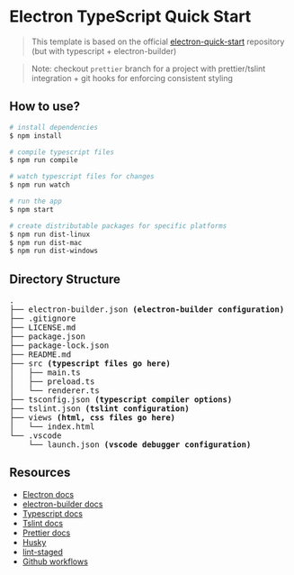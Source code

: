 # Electron TypeScript Quick Start

> This template is based on the official [electron-quick-start](https://github.com/electron/electron-quick-start) repository (but with typescript + electron-builder)

> Note: checkout `prettier` branch for a project with prettier/tslint integration + git hooks for enforcing consistent styling

## How to use?

```sh
# install dependencies
$ npm install

# compile typescript files
$ npm run compile

# watch typescript files for changes
$ npm run watch

# run the app
$ npm start

# create distributable packages for specific platforms
$ npm run dist-linux
$ npm run dist-mac
$ npm run dist-windows
```

## Directory Structure

<pre>
.
├── electron-builder.json <b>(electron-builder configuration)</b>
├── .gitignore
├── LICENSE.md
├── package.json
├── package-lock.json
├── README.md
├── src <b>(typescript files go here)</b>
│   ├── main.ts
│   ├── preload.ts
│   └── renderer.ts
├── tsconfig.json <b>(typescript compiler options)</b>
├── tslint.json <b>(tslint configuration)</b>
├── views <b>(html, css files go here)</b>
│   └── index.html
└── .vscode
    └── launch.json <b>(vscode debugger configuration)</b>
</pre>

## Resources

- [Electron docs](https://www.electronjs.org/docs)
- [electron-builder docs](https://www.electron.build)
- [Typescript docs](https://www.typescriptlang.org/docs)
- [Tslint docs](https://palantir.github.io/tslint/usage/configuration)
- [Prettier docs](https://prettier.io/docs)
- [Husky](https://github.com/typicode/husky)
- [lint-staged](https://github.com/okonet/lint-staged)
- [Github workflows](https://help.github.com/en/actions/configuring-and-managing-workflows/configuring-a-workflow)
